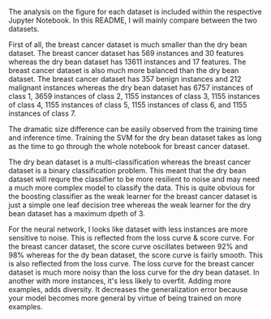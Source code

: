 The analysis on the figure for each dataset is included within the respective Jupyter Notebook. In this README, I will mainly compare between the two datasets.

First of all, the breast cancer dataset is much smaller than the dry bean dataset. The breast cancer dataset has 569 instances and 30 features whereas the dry bean dataset has 13611 instances and 17 features. The breast cancer dataset is also much more balanced than the dry bean dataset. The breast cancer dataset has 357 benign instances and 212 malignant instances whereas the dry bean dataset has 6757 instances of class 1, 3659 instances of class 2, 1155 instances of class 3, 1155 instances of class 4, 1155 instances of class 5, 1155 instances of class 6, and 1155 instances of class 7.

The dramatic size difference can be easily observed from the training time and inference time. Training the SVM for the dry bean dataset takes as long as the time to go through the whole notebook for breast cancer dataset.

The dry bean dataset is a multi-classification whereas the breast cancer dataset is a binary classification problem. This meant that the dry bean dataset will requre the classifier to be more resilient to noise and may need a much more complex model to classify the data. This is quite obvious for the boosting classifier as the weak learner for the breast cancer dataset is just a simple one leaf decision tree whereas the weak learner for the dry bean dataset has a maximum dpeth of 3.

For the neural network, I looks like dataset with less instances are more sensitive to noise. This is reflected from the loss curve & score curve. For the breast cancer dataset, the score curve oscillates between 92% and 98% whereas for the dy bean dataset, the score curve is fairly smooth. This is also reflected from the loss curve. The loss curve for the breast cancer dataset is much more noisy than the loss curve for the dry bean dataset. In another with more instances, it's less likely to overfit. Adding more examples, adds diversity. It decreases the generalization error because your model becomes more general by virtue of being trained on more examples.
